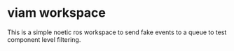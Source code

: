 # viam workspace

This is a simple noetic ros workspace to send fake events to a queue to
test component level filtering.